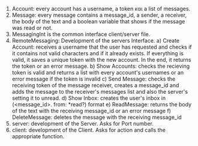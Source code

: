 1. Account: every account has a username, a token και a list of messages.
2. Message: every message contains a message_id, a sender, a receiver, the body of the text and a boolean variable that shows if the message was read or not.
3. MessagingInt is the common interface client/server file.
4. RemoteMessaging: Development of the servers Interface. 
a) Create Account: receives a username that the user has requested and checks if it contains not valid characters and if it already exists. If everything is valid, it saves a unique token with the new account. In the end, it returns the token or an error message.
b) Show Accounts: checks the recieving token is valid and returns a list with every account's usernames or an error message if the token is invalid
c) Send Message: checks the receiving token of the message receiver, creates a message_id and adds the message to the receiver's messages list and also the server's setting it to unread.
d) Show Inbox: creates the user's inbox in (<message_id>. from:<username> *read?) format
e) ReadMessage: returns the body of the text with the receiving message_id or an error message
f) DeleteMessage: deletes the message with the receiving message_id
6. server: development of the Server. Asks for Port number.
7. client: development of the Client. Asks for action and calls the appropriate function.
